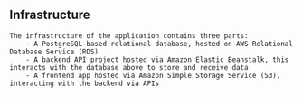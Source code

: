## Infrastructure
    The infrastructure of the application contains three parts:
        - A PostgreSQL-based relational database, hosted on AWS Relational Database Service (RDS)
        - A backend API project hosted via Amazon Elastic Beanstalk, this interacts with the database above to store and receive data
        - A frontend app hosted via Amazon Simple Storage Service (S3), interacting with the backend via APIs